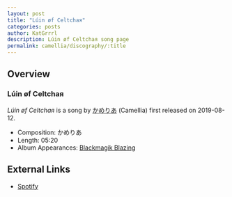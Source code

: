 ```yaml
---
layout: post
title: "Lúin øf Celtchaя"
categories: posts
author: KatGrrrl
description: Lúin øf Celtchaя song page
permalink: camellia/discography/:title
---
```


## Overview

### Lúin øf Celtchaя

*Lúin øf Celtchaя* is a song by [かめりあ](<{% link postsWiki/_posts/2023-12-10-camellia.md %}>) (Camellia) first released on 2019-08-12.

* Composition: かめりあ
* Length: 05:20
* Album Appearances: [Blackmagik Blazing](<{% link postsInclude/_posts/camellia/albums/Blackmagik-Blazing/2023-12-21-Blackmagik-Blazing.md %}>)

## External Links

* [Spotify](https://open.spotify.com/track/0WaRqJJkCunAvsxUAlAqSI?si=a141ce6d52694e56)
